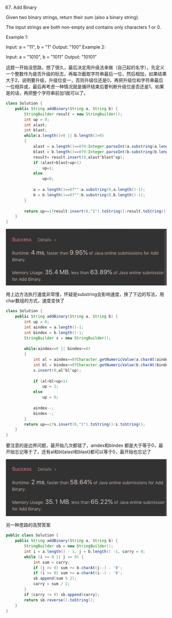 67. Add Binary

Given two binary strings, return their sum (also a binary string).

The input strings are both non-empty and contains only characters 1 or 0.

Example 1:

Input: a = "11", b = "1"
Output: "100"
Example 2:

Input: a = "1010", b = "1011"
Output: "10101"

这题一开始没思路，想了很久，最后决定用升级法来做（自己起的名字），先定义一个整数作为是否升级的标志，再每次截取字符串最后一位，然后相加，如果结果大于2，说明要升级，升级位变一，否则升级位还是0，再把升级位和字符串最后一位相异或，最后再考虑一种情况就是循环结束后要判断升级位是否还是1，如果是的话，再把整个字符串前加1就可以了。

```java
class Solution {
    public String addBinary(String a, String b) {   
        StringBuilder result = new StringBuilder();
        int up = 0;
        int alast;
        int blast;
        while(a.length()>0 || b.length()>0)
        {
            alast = a.length()==0?0:Integer.parseInt(a.substring(a.length()-1));
            blast = b.length()==0?0:Integer.parseInt(b.substring(b.length()-1));
            result= result.insert(0,alast^blast^up);
            if (alast+blast+up>1)
                up=1;
            else
                up=0;
                      
            a = a.length()==0?"":a.substring(0,a.length()-1);
            b = b.length()==0?"":b.substring(0,b.length()-1);            
        }
        
        return up==1?result.insert(0,"1").toString():result.toString();
    }
}
```
![GitHub Logo](/image/67.png)

用上边方法执行速度非常慢，怀疑是substring会影响速度，换了下边的写法，用char数组的方式，速度变快了

```java
class Solution {
    public String addBinary(String a, String b) {       
        int up = 0;
        int aindex = a.length()-1;
        int bindex = b.length()-1;
        StringBuilder s = new StringBuilder();
        
        while(aindex>=0 || bindex>=0)
        {
            int al = aindex>=0?Character.getNumericValue(a.charAt(aindex)):0;
            int bl = bindex>=0?Character.getNumericValue(b.charAt(bindex)):0;
            s.insert(0,al^bl^up);
            
            if (al+bl+up>1) 
                up = 1;
            else
                up = 0;
            
            aindex--;
            bindex--;
        }
        return up==1?s.insert(0,"1").toString():s.toString();
    }
}
```
要注意的是边界问题，最开始几次都错了，aindex和bindex 都是大于等于0，最开始忘记等于了，还有al和bl(alast和blast)都可以等于0，最开始也忘记了

![GitHub Logo](/image/67.1.png)

另一种思路的高赞答案
```java
public class Solution {
    public String addBinary(String a, String b) {
        StringBuilder sb = new StringBuilder();
        int i = a.length() - 1, j = b.length() -1, carry = 0;
        while (i >= 0 || j >= 0) {
            int sum = carry;
            if (j >= 0) sum += b.charAt(j--) - '0';
            if (i >= 0) sum += a.charAt(i--) - '0';
            sb.append(sum % 2);
            carry = sum / 2;
        }
        if (carry != 0) sb.append(carry);
        return sb.reverse().toString();
    }
}
```
